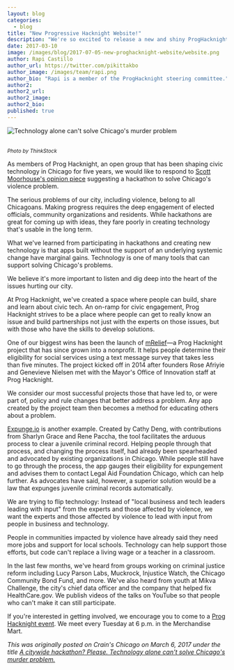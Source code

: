 ```yaml
---
layout: blog
categories:
  - blog
title: "New Progressive Hacknight Website!"
description: "We're so excited to release a new and shiny ProgHacknight website! Inspired and forked from proghacknight's awesome Jekyll website."
date: 2017-03-10
image: /images/blog/2017-07-05-new-proghacknight-website/website.png
author: Rapi Castillo
author_url: https://twitter.com/pikittakbo
author_image: /images/team/rapi.png
author_bio: "Rapi is a member of the ProgHacknight steering committee."
author2:
author2_url:
author2_image:
author2_bio:
published: true
---
```


<p class="text-center"><img src="/images/blog/crains-opinion-chicago-murder-problem.jpg" alt="Technology alone can't solve Chicago's murder problem" class="img-thumbnail" />

<br /><small>
    <em>Photo by ThinkStock</em>
</small>
</p>

As members of Prog Hacknight, an open group that has been shaping civic technology in Chicago for five years, we would like to respond to [Scott Moorhouse's opinion piece](http://www.chicagobusiness.com/article/20170302/OPINION/170309998/how-to-end-violence-in-chicago-start-with-a-hackathon) suggesting a hackathon to solve Chicago's violence problem.

The serious problems of our city, including violence, belong to all Chicagoans. Making progress requires the deep engagement of elected officials, community organizations and residents. While hackathons are great for coming up with ideas, they fare poorly in creating technology that's usable in the long term.

What we've learned from participating in hackathons and creating new technology is that apps built without the support of an underlying systemic change have marginal gains. Technology is one of many tools that can support solving Chicago's problems.

We believe it's more important to listen and dig deep into the heart of the issues hurting our city.

At Prog Hacknight, we've created a space where people can build, share and learn about civic tech. An on-ramp for civic engagement, Prog Hacknight strives to be a place where people can get to really know an issue and build partnerships not just with the experts on those issues, but with those who have the skills to develop solutions.

One of our biggest wins has been the launch of [mRelief](https://www.mrelief.com/#?category=All)—a Prog Hacknight project that has since grown into a nonprofit. It helps people determine their eligibility for social services using a text message survey that takes less than five minutes. The project kicked off in 2014 after founders Rose Afriyie and Genevieve Nielsen met with the Mayor's Office of Innovation staff at Prog Hacknight.

We consider our most successful projects those that have led to, or were part of, policy and rule changes that better address a problem. Any app created by the project team then becomes a method for educating others about a problem.

[Expunge.io](http://www.expunge.io/) is another example. Created by Cathy Deng, with contributions from Sharlyn Grace and Rene Paccha, the tool facilitates the arduous process to clear a juvenile criminal record. Helping people through that process, and changing the process itself, had already been spearheaded and advocated by existing organizations in Chicago. While people still have to go through the process, the app gauges their eligibility for expungement and advises them to contact Legal Aid Foundation Chicago, which can help further. As advocates have said, however, a superior solution would be a law that expunges juvenile criminal records automatically.

We are trying to flip technology: Instead of "local business and tech leaders leading with input" from the experts and those affected by violence, we want the experts and those affected by violence to lead with input from people in business and technology.

People in communities impacted by violence have already said they need more jobs and support for local schools. Technology can help support those efforts, but code can't replace a living wage or a teacher in a classroom.

In the last few months, we've heard from groups working on criminal justice reform including Lucy Parson Labs, Muckrock, Injustice Watch, the Chicago Community Bond Fund, and more. We've also heard from youth at Mikva Challenge, the city's chief data officer and the company that helped fix HealthCare.gov. We publish videos of the talks on YouTube so that people who can't make it can still participate.

If you're interested in getting involved, we encourage you to come to a [Prog Hacknight event](https://proghacknight.org/). We meet every Tuesday at 6 p.m. in the Merchandise Mart.

*This was originally posted on Crain's Chicago on March 6, 2017 under the title [A citywide hackathon? Please. Technology alone can't solve Chicago's murder problem.](http://www.chicagobusiness.com/article/20170306/OPINION/170309911/tech-hackathons-and-code-wont-solve-chicagos-violence-problem)*
